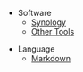 
* Software
  * [Synology](/software/synology/)
  * [Other Tools](/software/tools/)
  <!-- * [Docker](/software/docker/) -->
<!-- * System -->
  <!-- * [Linux](/system/linux/) -->
  <!-- * [Windows](/system/windows/) -->
  <!-- * [Database](/system/db/) -->
  <!-- * [Message Queue](/system/queue/) -->
* Language
  * [Markdown](/language/md/)
  <!-- * [JavaScript](/language/js/) -->
  <!-- * [PHP](/language/php/) -->